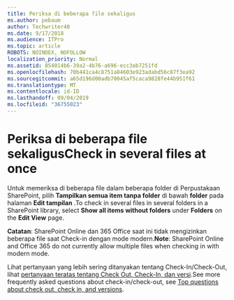 ```yaml
---
title: Periksa di beberapa file sekaligus
ms.author: pebaum
author: Techwriter40
ms.date: 9/17/2018
ms.audience: ITPro
ms.topic: article
ROBOTS: NOINDEX, NOFOLLOW
localization_priority: Normal
ms.assetid: 854014b6-39a2-4b76-a696-ecc3ab7251fd
ms.openlocfilehash: 70b441ca4c8751a84603e923adabd56c87f3ea92
ms.sourcegitcommit: a65d196d00adb70045af5caca9828fe44b951f61
ms.translationtype: MT
ms.contentlocale: id-ID
ms.lasthandoff: 09/04/2019
ms.locfileid: "36755023"
---
```

# <a name="check-in-several-files-at-once"></a><span data-ttu-id="93c1d-102">Periksa di beberapa file sekaligus</span><span class="sxs-lookup"><span data-stu-id="93c1d-102">Check in several files at once</span></span>

<span data-ttu-id="93c1d-103">Untuk memeriksa di beberapa file dalam beberapa folder di Perpustakaan SharePoint, pilih **Tampilkan semua item tanpa folder** di bawah **folder** pada halaman **Edit tampilan** .</span><span class="sxs-lookup"><span data-stu-id="93c1d-103">To check in several files in several folders in a SharePoint library, select **Show all items without folders** under **Folders** on the **Edit View** page.</span></span> 
  
 <span data-ttu-id="93c1d-104">**Catatan**: SharePoint Online dan 365 Office saat ini tidak mengizinkan beberapa file saat Check-in dengan mode modern.</span><span class="sxs-lookup"><span data-stu-id="93c1d-104">**Note**: SharePoint Online and Office 365 do not currently allow multiple files when checking in with modern mode.</span></span> 
  
<span data-ttu-id="93c1d-105">Lihat pertanyaan yang lebih sering ditanyakan tentang Check-In/Check-Out, lihat [pertanyaan teratas tentang Check Out, Check-In, dan versi](https://go.microsoft.com/fwlink/?linkid=2018786).</span><span class="sxs-lookup"><span data-stu-id="93c1d-105">See more frequently asked questions about check-in/check-out, see [Top questions about check out, check in, and versions](https://go.microsoft.com/fwlink/?linkid=2018786).</span></span>
  

